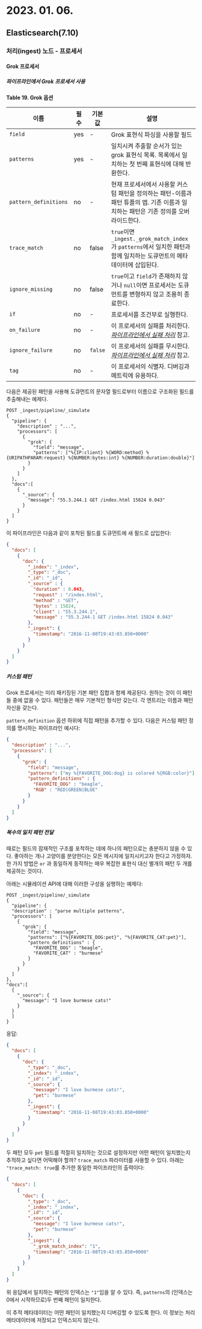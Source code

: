 # 2023. 01. 06.

## Elasticsearch(7.10)

### 처리(ingest) 노드 - 프로세서

#### Grok 프로세서

##### 파이프라인에서 Grok 프로세서 사용

**Table 19. Grok 옵션**

| 이름                  | 필수 | 기본값  | 설명                                                         |
| --------------------- | ---- | ------- | ------------------------------------------------------------ |
| `field`               | yes  | -       | Grok 표현식 파싱을 사용할 필드                               |
| `patterns`            | yes  | -       | 일치시켜 추출할 순서가 있는 grok 표현식 목록. 목록에서 일치하는 첫 번째 표현식에 대해 반환한다. |
| `pattern_definitions` | no   | -       | 현재 프로세서에서 사용할 커스텀 패턴을 정의하는 패턴-이름과 패턴 튜플의 맵. 기존 이름과 일치하는 패턴은 기존 정의를 오버라이드한다. |
| `trace_match`         | no   | false   | `true`이면 `_ingest._grok_match_index`가 `patterns`에서 일치한 패턴과 함께 일치하는 도큐먼트의 메타데이터에 삽입된다. |
| `ignore_missing`      | no   | false   | `true`이고 `field`가 존재하지 않거나 `null`이면 프로세서는 도큐먼트를 변형하지 않고 조용히 종료한다. |
| `if`                  | no   | -       | 프로세서를 조건부로 실행한다.                                |
| `on_failure`          | no   | -       | 이 프로세서의 실패를 처리한다. [*파이프라인에서 실패 처리*](https://www.elastic.co/guide/en/elasticsearch/reference/7.10/handling-failure-in-pipelines.html) 참고. |
| `ignore_failure`      | no   | `false` | 이 프로세서의 실패를 무시한다. [*파이프라인에서 실패 처리*](https://www.elastic.co/guide/en/elasticsearch/reference/7.10/handling-failure-in-pipelines.html) 참고. |
| `tag`                 | no   | -       | 이 프로세서의 식별자. 디버깅과 메트릭에 유용하다.            |

다음은 제공된 패턴을 사용해 도큐먼트의 문자열 필드로부터 이름으로 구조화된 필드를 추출해내는 예제다.

```http
POST _ingest/pipeline/_simulate
{
  "pipeline": {
    "description" : "...",
    "processors": [
      {
        "grok": {
          "field": "message",
          "patterns": ["%{IP:client} %{WORD:method} %{URIPATHPARAM:request} %{NUMBER:bytes:int} %{NUMBER:duration:double}"]
        }
      }
    ]
  },
  "docs":[
    {
      "_source": {
        "message": "55.3.244.1 GET /index.html 15824 0.043"
      }
    }
  ]
}
```

이 파이프라인은 다음과 같이 포착된 필드를 도큐먼트에 새 필드로 삽입한다:

```json
{
  "docs": [
    {
      "doc": {
        "_index": "_index",
        "_type": "_doc",
        "_id": "_id",
        "_source" : {
          "duration" : 0.043,
          "request" : "/index.html",
          "method" : "GET",
          "bytes" : 15824,
          "client" : "55.3.244.1",
          "message" : "55.3.244.1 GET /index.html 15824 0.043"
        },
        "_ingest": {
          "timestamp": "2016-11-08T19:43:03.850+0000"
        }
      }
    }
  ]
}
```

##### 커스텀 패턴

Grok 프로세서는 미리 패키징된 기본 패턴 집합과 함께 제공된다. 원하는 것이 이 패턴들 중에 없을 수 있다. 패턴들은 매우 기본적인 형식만 갖는다. 각 엔트리는 이름과 패턴 자신을 갖는다.

`pattern_definition` 옵션 하위에 직접 패턴을 추가할 수 있다. 다음은 커스텀 패턴 정의를 명시하는 파이프라인 예시다:

```json
{
  "description" : "...",
  "processors": [
    {
      "grok": {
        "field": "message",
        "patterns": ["my %{FAVORITE_DOG:dog} is colored %{RGB:color}"],
        "pattern_definitions" : {
          "FAVORITE_DOG" : "beagle",
          "RGB" : "RED|GREEN|BLUE"
        }
      }
    }
  ]
}
```

##### 복수의 일치 패턴 전달

때로는 필드의 잠재적인 구조를 포착하는 데에 하나의 패턴으로는 충분하지 않을 수 있다. 좋아하는 개나 고양이를 분양한다는 모든 메시지에 일치시키고자 한다고 가정하자. 한 가지 방법은 `or` 과 동일하게 동작하는 매우 복잡한 표현식 대신 별개의 패턴 두 개를 제공하는 것이다.

아래는 시뮬레이션 API에 대해 이러한 구성을 실행하는 예제다:

```http
POST _ingest/pipeline/_simulate
{
  "pipeline": {
  "description" : "parse multiple patterns",
  "processors": [
    {
      "grok": {
        "field": "message",
        "patterns": ["%{FAVORITE_DOG:pet}", "%{FAVORITE_CAT:pet}"],
        "pattern_definitions" : {
          "FAVORITE_DOG" : "beagle",
          "FAVORITE_CAT" : "burmese"
        }
      }
    }
  ]
},
"docs":[
  {
    "_source": {
      "message": "I love burmese cats!"
    }
  }
  ]
}
```

응답:

```json
{
  "docs": [
    {
      "doc": {
        "_type": "_doc",
        "_index": "_index",
        "_id": "_id",
        "_source": {
          "message": "I love burmese cats!",
          "pet": "burmese"
        },
        "_ingest": {
          "timestamp": "2016-11-08T19:43:03.850+0000"
        }
      }
    }
  ]
}
```

두 패턴 모두 `pet` 필드를 적절히 일치하는 것으로 설정하지만 어떤 패턴이 일치했는지 추적하고 싶다면 어떡해야 할까? `trace_match` 파라미터를 사용할 수 있다. 아래는 `"trace_match: true`를 추가한 동일한 파이프라인의 출력이다:

```json
{
  "docs": [
    {
      "doc": {
        "_type": "_doc",
        "_index": "_index",
        "_id": "_id",
        "_source": {
          "message": "I love burmese cats!",
          "pet": "burmese"
        },
        "_ingest": {
          "_grok_match_index": "1",
          "timestamp": "2016-11-08T19:43:03.850+0000"
        }
      }
    }
  ]
}
```

위 응답에서 일치하는 패턴의 인덱스는 `"1"`임을 알 수 있다. 즉, `patterns`의 (인덱스는 0에서 시작하므로)두 번째 패턴이 일치한다.

이 추적 메타데이터는 어떤 패턴이 일치했는지 디버깅할 수 있도록 한다. 이 정보는 처리 메타데이터에 저장되고 인덱스되지 않는다.